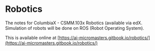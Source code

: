 # Robotics

The notes for ColumbiaX - CSMM.103x Robotics \(available via edX.  
Simulation of robots will be done on ROS \(Robot Operating System\).

This is available online at [https://ai-micromasters.gitbook.io/robotics/](https://ai-micromasters.gitbook.io/robotics/)

